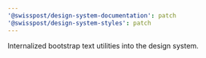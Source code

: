 ```yaml
---
'@swisspost/design-system-documentation': patch
'@swisspost/design-system-styles': patch
---
```


Internalized bootstrap text utilities into the design system.
